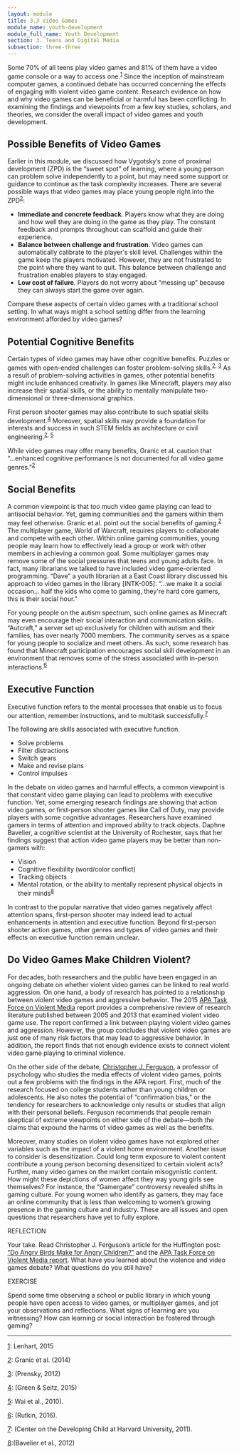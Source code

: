```yaml
---
layout: module
title: 3.3 Video Games
module_name: youth-development
module_full_name: Youth Development
section: 3. Teens and Digital Media
subsection: three-three
---
```



Some 70% of all teens play video games and 81% of them have a video game console or a way to access one.<sup><a name="1" href="#fn1">1</a></sup> Since the inception of mainstream computer games, a continued debate has occurred concerning the effects of engaging with violent video game content. Research evidence on how and why video games can be beneficial or harmful has been conflicting. In examining the findings and viewpoints from a few key studies, scholars, and theories, we consider the overall impact of video games and youth development. 


## Possible Benefits of Video Games

Earlier in this module, we discussed how Vygotsky’s zone of proximal development (ZPD) is the “sweet spot” of learning, where a young person can problem solve independently to a point, but may need some support or guidance to continue as the task complexity increases. There are several possible ways that video games may place young people right into the ZPD<sup><a name="2" href="#fn2">2</a></sup>: 

- **Immediate and concrete feedback**. Players know what they are doing and how well they are doing in the game as they play. The constant feedback and prompts throughout can scaffold and guide their experience. 
- **Balance between challenge and frustration**. Video games can automatically calibrate to the player's skill level. Challenges within the game keep the players motivated. However, they are not frustrated to the point where they want to quit. This balance between challenge and frustration enables players to stay engaged. 
- **Low cost of failure**. Players do not worry about “messing up” because they can always start the game over again. 

Compare these aspects of certain video games with a traditional school setting. In what ways might a school setting differ from the learning environment afforded by video games? 


## Potential Cognitive Benefits

Certain types of video games may have other cognitive benefits. Puzzles or games with open-ended challenges can foster problem-solving skills.<sup><a name="2" href="#fn2">2</a>, <a name="3" href="#fn3">3</a></sup> As a result of problem-solving activities in games, other potential benefits might include enhanced creativity. In games like Minecraft, players may also increase their spatial skills, or the ability to mentally manipulate two-dimensional or three-dimensional graphics.  

First person shooter games may also contribute to such spatial skills development.<sup><a name="4" href="#fn4">4</a></sup> Moreover, spatial skills may provide a foundation for interests and success in such STEM fields as architecture or civil engineering.<sup><a name="2" href="#fn2">2</a>, <a name="5" href="#fn5">5</a></sup>  

While video games may offer many benefits, Granic et al. caution that “...enhanced cognitive performance is not documented for all video game genres.”<sup><a name="2" href="#fn2">2</a></sup>


## Social Benefits

A common viewpoint is that too much video game playing can lead to antisocial behavior. Yet, gaming communities and the gamers within them may feel otherwise. Granic et al. point out the social benefits of gaming.<sup><a name="2" href="#fn2">2</a></sup> The multiplayer game, World of Warcraft, requires players to collaborate and compete with each other. Within online gaming communities, young people may learn how to effectively lead a group or work with other members in achieving a common goal. Some multiplayer games may remove some of the social pressures that teens and young adults face. In fact, many librarians we talked to have included video game-oriented programming. “Dave” a youth librarian at a East Coast library discussed his approach to video games in the library [INTK-005]: “...we make it a social occasion... half the kids who come to gaming, they're hard core gamers, this is their social hour.” 

For young people on the autism spectrum, such online games as Minecraft may even encourage their social interaction and communication skills. “Autcraft,” a server set up exclusively for children with autism and their families, has over nearly 7000 members. The community serves as a space for young people to socialize and meet others. As such, some research has found that Minecraft participation encourages social skill development in an environment that removes some of the stress associated with in-person interactions.<sup><a name="6" href="#fn6">6</a></sup>


## Executive Function

Executive function refers to the mental processes that enable us to focus our attention, remember instructions, and to multitask successfully.<sup><a name="7" href="#fn7">7</a></sup>

The following are skills associated with executive function. 

- Solve problems 
- Filter distractions 
- Switch gears 
- Make and revise plans 
- Control impulses 

In the debate on video games and harmful effects, a common viewpoint is that constant video game playing can lead to problems with executive function. Yet, some emerging research findings are showing that action video games, or first-person shooter games like Call of Duty, may provide players with some cognitive advantages. Researchers have examined gamers in terms of attention and improved ability to track objects. Daphne Bavelier, a cognitive scientist at the University of Rochester, says that her findings suggest that action video game players may be better than non-gamers with: 

- Vision 
- Cognitive flexibility (word/color conflict) 
- Tracking objects 
- Mental rotation, or the ability to mentally represent physical objects in their minds<sup><a name="8" href="#fn8">8</a></sup>

In contrast to the popular narrative that video games negatively affect attention spans, first-person shooter may indeed lead to actual enhancements in attention and executive function. Beyond first-person shooter action games, other genres and types of video games and their effects on executive function remain unclear. 

## Do Video Games Make Children Violent? 

For decades, both researchers and the public have been engaged in an ongoing debate on whether violent video games can be linked to real world aggression. On one hand, a body of research has pointed to a relationship between violent video games and aggressive behavior. The 2015 <a href="http://www.apa.org/pi/families/violent-media.aspx" target="_blank">APA Task Force on Violent Media</a> report provides a comprehensive review of research literature published between 2005 and 2013 that examined violent video game use. The report confirmed a link between playing violent video games and aggression. However, the group concludes that violent video games are just one of many risk factors that may lead to aggressive behavior. In addition, the report finds that not enough evidence exists to connect violent video game playing to criminal violence. 

On the other side of the debate, <a href="http://www.stetson.edu/other/faculty/profiles/christopher-ferguson.php" target="_blank">Christopher J. Ferguson</a>, a professor of psychology who studies the media effects of violent video games, points out a few problems with the findings in the APA report. First, much of the research focused on college students rather than young children or adolescents. He also notes the potential of “confirmation bias,” or the tendency for researchers to acknowledge only results or studies that align with their personal beliefs. Ferguson recommends that people remain skeptical of extreme viewpoints on either side of the debate—both the claims that expound the harms of video games as well as the benefits. 

Moreover, many studies on violent video games have not explored other variables such as the impact of a violent home environment. Another issue to consider is desensitization. Could long term exposure to violent content contribute a young person becoming desensitized to certain violent acts? Further, many video games on the market contain misogynistic content. How might these depictions of women affect they way young girls see themselves? For instance, the “Gamergate” controversy revealed shifts in gaming culture. For young women who identify as gamers, they may face an online community that is less than welcoming to women’s growing presence in the gaming culture and industry. These are all issues and open questions that researchers have yet to fully explore. 

<div class="reflection"> 

  <p><span class="box-title">REFLECTION</span></p> 
  <p>Your take. Read Christopher J. Ferguson’s article for the Huffington post: <a href="http://www.huffingtonpost.com/christopher-j-ferguson/do-angry-birds-make-for-angry-children_b_8276610.html" target="_blank">“Do Angry Birds Make for Angry Children?”</a> and the <a  href="http://www.apa.org/news/press/releases/2015/08/violent-video-games.aspx" target="_blank">APA Task Force on Violent Media report</a>. What have you learned about the violence and video games debate? What questions do you still have?</p>
</div>

<div class="reflection"> 

  <p><span class="box-title">EXERCISE</span></p> 
  <p>Spend some time observing a school or public library in which young people have open access to video games, or multiplayer games, and jot your observations and reflections. What signs of learning are you witnessing? How can learning or social interaction be fostered through gaming?</p>
</div>

<hr/>

<a name="fn1" href="#1">1</a>: Lenhart, 2015

<a name="fn2" href="#2">2</a>: Granic et al. (2014)

<a name="fn3" href="#3">3</a>: (Prensky, 2012)

<a name="fn4" href="#4">4</a>: (Green & Seitz, 2015)

<a name="fn5" href="#5">5</a>: Wai et al., 2010).  

<a name="fn6" href="#6">6</a>: (Rutkin, 2016). 

<a name="fn7" href="#7">7</a>: (Center on the Developing Child at Harvard University, 2011). 

<a name="fn8" href="#8">8</a>:(Bavelier et al., 2012) 
